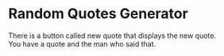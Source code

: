 # Random Quotes Generator

There is a button called new quote that displays the new quote. <br>
You have a quote and the man who said that.
